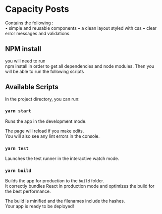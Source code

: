 # Capacity Posts

Contains the following :  
• simple and reusable components
• a clean layout styled with css
• clear error messages and validations

## NPM install

you will need to run  
npm install in order to get all dependencies and node modules. Then you will be able to run the following scripts

## Available Scripts

In the project directory, you can run:

### `yarn start`

Runs the app in the development mode.

The page will reload if you make edits.  
You will also see any lint errors in the console.

### `yarn test`

Launches the test runner in the interactive watch mode.

### `yarn build`

Builds the app for production to the `build` folder.  
It correctly bundles React in production mode and optimizes the build for the best performance.

The build is minified and the filenames include the hashes.  
Your app is ready to be deployed!
